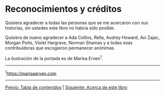 # Reconocimientos y créditos

Quisiera agradecer a todas las personas que se me acercaron con sus historias,
sin ustedes este libro no habría sido posible.

Quisiera de nuevo agradecer a Ada Collins, Rella, Audrey Howard, Avi Zajac,
Morgan Potts, Violet Hargrave, Norman Shamas y a todas esas contribuidoras que
escogieron permanecer anónimas.

La ilustración de la portada es de Marisa Erven<sup>1</sup>.

***

<sup>1</sup>https://marisaerven.com

***

[Previo: Tabla de contenidos](README.md) | [Siguiente: Acerca de este libro](acerca-del-libro.md)
